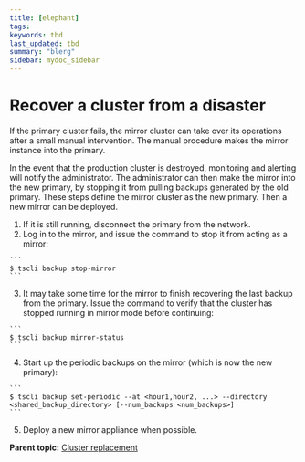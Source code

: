 ```yaml
---
title: [elephant]
tags: 
keywords: tbd
last_updated: tbd
summary: "blerg"
sidebar: mydoc_sidebar
---
```

# Recover a cluster from a disaster

If the primary cluster fails, the mirror cluster can take over its operations after a small manual intervention. The manual procedure makes the mirror instance into the primary.

In the event that the production cluster is destroyed, monitoring and alerting will notify the administrator. The administrator can then make the mirror into the new primary, by stopping it from pulling backups generated by the old primary. These steps define the mirror cluster as the new primary. Then a new mirror can be deployed.

1.   If it is still running, disconnect the primary from the network. 
2.   Log in to the mirror, and issue the command to stop it from acting as a mirror: 

    ```
    $ tscli backup stop-mirror
    ```

3.   It may take some time for the mirror to finish recovering the last backup from the primary. Issue the command to verify that the cluster has stopped running in mirror mode before continuing: 

    ```
    $ tscli backup mirror-status
    ```

4.   Start up the periodic backups on the mirror \(which is now the new primary\): 

    ```
    $ tscli backup set-periodic --at <hour1,hour2, ...> --directory <shared_backup_directory> [--num_backups <num_backups>]
    ```

5. Deploy a new mirror appliance when possible. 

**Parent topic:** [Cluster replacement](../../disaster_recovery/disaster_recovery/cluster_replacement.html)

